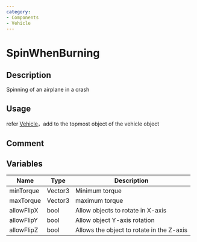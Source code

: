 ```yaml
---
category: 
- Components
- Vehicle
---
```

# SpinWhenBurning

## Description

Spinning of an airplane in a crash

## Usage

refer [Vehicle](/cn/Components/Vehicle.md)，add to the topmost object of the vehicle object

## Comment

## Variables
| Name | Type | Description |
| ----------- | ----------- | ----------- |
| minTorque | Vector3 | Minimum torque |
| maxTorque | Vector3 | maximum torque |
| allowFlipX | bool | Allow objects to rotate in X-axis |
| allowFlipY | bool | Allow object Y-axis rotation |
| allowFlipZ | bool | Allows the object to rotate in the Z-axis |
